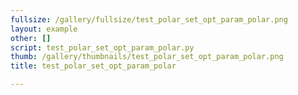 ```yaml
---
fullsize: /gallery/fullsize/test_polar_set_opt_param_polar.png
layout: example
other: []
script: test_polar_set_opt_param_polar.py
thumb: /gallery/thumbnails/test_polar_set_opt_param_polar.png
title: test_polar_set_opt_param_polar

---
```

